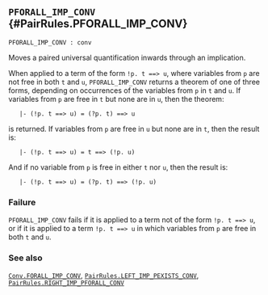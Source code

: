 ## `PFORALL_IMP_CONV` {#PairRules.PFORALL_IMP_CONV}


```
PFORALL_IMP_CONV : conv
```



Moves a paired universal quantification inwards through an implication.


When applied to a term of the form `!p. t ==> u`, where variables from `p`
are not free in both `t` and `u`, `PFORALL_IMP_CONV` returns a theorem of
one of three forms, depending on occurrences of the variables from `p` in `t`
and `u`.  If variables from `p` are free in `t` but none are in `u`,
then the theorem:
    
       |- (!p. t ==> u) = (?p. t) ==> u
    
is returned.  If variables from `p` are free in `u` but none are
in `t`, then the result is:
    
       |- (!p. t ==> u) = t ==> (!p. u)
    
And if no variable from `p` is free in either `t` nor `u`,
then the result is:
    
       |- (!p. t ==> u) = (?p. t) ==> (!p. u)
    



### Failure

`PFORALL_IMP_CONV` fails if it is applied to a term not of the form
`!p. t ==> u`, or if it is applied to a term `!p. t ==> u` in which
variables from `p` are free in both `t` and `u`.

### See also

[`Conv.FORALL_IMP_CONV`](#Conv.FORALL_IMP_CONV), [`PairRules.LEFT_IMP_PEXISTS_CONV`](#PairRules.LEFT_IMP_PEXISTS_CONV), [`PairRules.RIGHT_IMP_PFORALL_CONV`](#PairRules.RIGHT_IMP_PFORALL_CONV)

